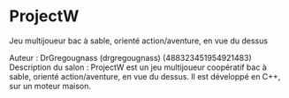 # ProjectW

Jeu multijoueur bac à sable, orienté action/aventure, en vue du dessus

Auteur : DrGregougnass (drgregougnass) (488323451954921483)  
Description du salon : ProjectW est un jeu multijoueur coopératif bac à sable, orienté action/aventure, en vue du dessus. Il est développé en C++, sur un moteur maison.
